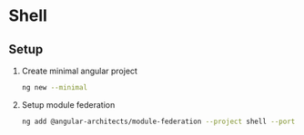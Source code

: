 # Shell

## Setup
1. Create minimal angular project
    ```bash
    ng new --minimal
    ```

2. Setup module federation
   ```bash
   ng add @angular-architects/module-federation --project shell --port 4200 --type host
   ```
